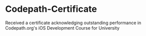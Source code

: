 # Codepath-Certificate
Received a certificate acknowledging outstanding performance in Codepath.org's iOS Development Course for University
